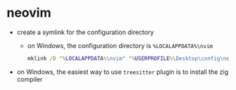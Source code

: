 # neovim

- create a symlink for the configuration directory
  - on Windows, the configuration directory is `%LOCALAPPDATA%\nvim`
    ```bat
    mklink /D "%LOCALAPPDATA%\nvim" "%USERPROFILE%\Desktop\config\neovim"
    ```

- on Windows, the easiest way to use `treesitter` plugin is to install the zig compiler
